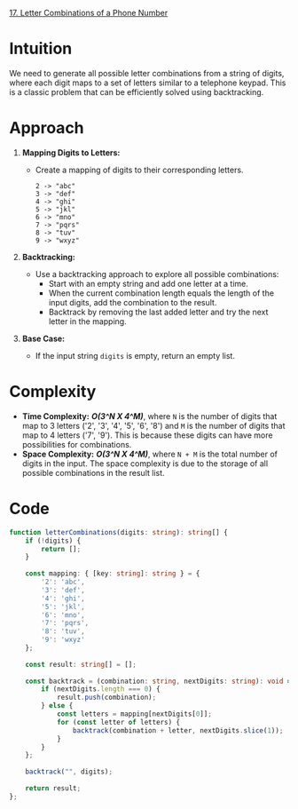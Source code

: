 [17. Letter Combinations of a Phone Number](https://leetcode.com/problems/letter-combinations-of-a-phone-number/)

# Intuition

We need to generate all possible letter combinations from a string of digits, where each digit maps to a set of letters similar to a telephone keypad. This is a classic problem that can be efficiently solved using backtracking.

# Approach

1. **Mapping Digits to Letters:**
   - Create a mapping of digits to their corresponding letters.
     ```
     2 -> "abc"
     3 -> "def"
     4 -> "ghi"
     5 -> "jkl"
     6 -> "mno"
     7 -> "pqrs"
     8 -> "tuv"
     9 -> "wxyz"
     ```

2. **Backtracking:**
   - Use a backtracking approach to explore all possible combinations:
     - Start with an empty string and add one letter at a time.
     - When the current combination length equals the length of the input digits, add the combination to the result.
     - Backtrack by removing the last added letter and try the next letter in the mapping.

3. **Base Case:**
   - If the input string `digits` is empty, return an empty list.

# Complexity

- **Time Complexity:** ***O(3^N X 4^M)***, where `N` is the number of digits that map to 3 letters ('2', '3', '4', '5', '6', '8') and `M` is the number of digits that map to 4 letters ('7', '9'). This is because these digits can have more possibilities for combinations.
- **Space Complexity:** ***O(3^N X 4^M)***, where `N + M` is the total number of digits in the input. The space complexity is due to the storage of all possible combinations in the result list.

# Code

```typescript
function letterCombinations(digits: string): string[] {
    if (!digits) {
        return [];
    }
    
    const mapping: { [key: string]: string } = {
        '2': 'abc',
        '3': 'def',
        '4': 'ghi',
        '5': 'jkl',
        '6': 'mno',
        '7': 'pqrs',
        '8': 'tuv',
        '9': 'wxyz'
    };
    
    const result: string[] = [];
    
    const backtrack = (combination: string, nextDigits: string): void => {
        if (nextDigits.length === 0) {
            result.push(combination);
        } else {
            const letters = mapping[nextDigits[0]];
            for (const letter of letters) {
                backtrack(combination + letter, nextDigits.slice(1));
            }
        }
    };
    
    backtrack("", digits);
    
    return result;
};

```

